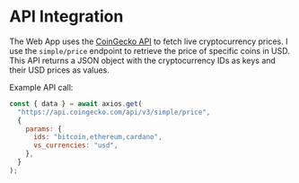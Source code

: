 # API Integration

The Web App uses the [CoinGecko API](https://www.coingecko.com/en/api) to fetch live cryptocurrency prices. I use the `simple/price` endpoint to retrieve the price of specific coins in USD. This API returns a JSON object with the cryptocurrency IDs as keys and their USD prices as values.

Example API call:

```javascript
const { data } = await axios.get(
  "https://api.coingecko.com/api/v3/simple/price",
  {
    params: {
      ids: "bitcoin,ethereum,cardano",
      vs_currencies: "usd",
    },
  }
);
```
